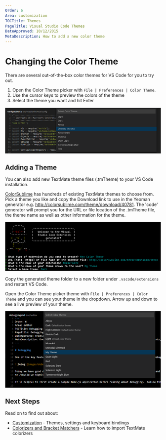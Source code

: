 ```yaml
---
Order: 6
Area: customization
TOCTitle: Themes
PageTitle: Visual Studio Code Themes
DateApproved: 10/12/2015
MetaDescription: How to add a new color theme
---
```


# Changing the Color Theme
There are several out-of-the-box color themes for VS Code for you to try out.

1. Open the Color Theme picker with `File | Preferences | Color Theme`.
2. Use the cursor keys to preview the colors of the theme
3. Select the theme you want and hit Enter

![Themes in the Command Palette](images/themes/colorthemes.png)

## Adding a Theme
You can also add new TextMate theme files (.tmTheme) to your VS Code installation.

[ColorSublime](http://colorsublime.com) has hundreds of existing TextMate themes to choose from.  Pick a theme you like and copy the Download link to use in the Yeoman generator e.g. http://colorsublime.com/theme/download/40781.  The 'code' generator will prompt you for the URL or file location of the .tmTheme file, the theme name as well as other information for the theme.

![yo code theme](images/themes/yocodetheme.png)

Copy the generated theme folder to a new folder under `.vscode/extensions` and restart VS Code.

Open the Color Theme picker theme with `File | Preferences | Color Theme` and you can see your theme in the dropdown.  Arrow up and down to see a live preview of your theme.

![my theme](images/themes/mytheme.png)

## Next Steps
Read on to find out about:  

* [Customization](/docs/customization/overview) - Themes, settings and keyboard bindings
* [Colorizers and Bracket Matchers](/docs/customization/colorizer) - Learn how to import TextMate colorizers



